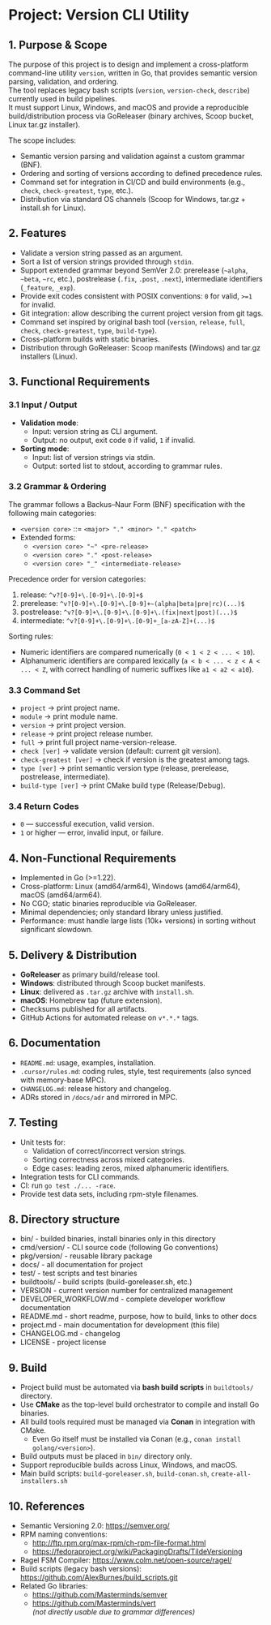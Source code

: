 # Project: Version CLI Utility

## 1. Purpose & Scope
The purpose of this project is to design and implement a cross-platform command-line utility `version`, written in Go, that provides semantic version parsing, validation, and ordering.  
The tool replaces legacy bash scripts (`version`, `version-check`, `describe`) currently used in build pipelines.  
It must support Linux, Windows, and macOS and provide a reproducible build/distribution process via GoReleaser (binary archives, Scoop bucket, Linux tar.gz installer).

The scope includes:
- Semantic version parsing and validation against a custom grammar (BNF).
- Ordering and sorting of versions according to defined precedence rules.
- Command set for integration in CI/CD and build environments (e.g., `check`, `check-greatest`, `type`, etc.).
- Distribution via standard OS channels (Scoop for Windows, tar.gz + install.sh for Linux).

## 2. Features
- Validate a version string passed as an argument.
- Sort a list of version strings provided through `stdin`.
- Support extended grammar beyond SemVer 2.0: prerelease (`~alpha`, `~beta`, `~rc`, etc.), postrelease (`.fix`, `.post`, `.next`), intermediate identifiers (`_feature`, `_exp`).
- Provide exit codes consistent with POSIX conventions: `0` for valid, `>=1` for invalid.
- Git integration: allow describing the current project version from git tags.
- Command set inspired by original bash tool (`version`, `release`, `full`, `check`, `check-greatest`, `type`, `build-type`).
- Cross-platform builds with static binaries.
- Distribution through GoReleaser: Scoop manifests (Windows) and tar.gz installers (Linux).

## 3. Functional Requirements
### 3.1 Input / Output
- **Validation mode**:  
  - Input: version string as CLI argument.  
  - Output: no output, exit code `0` if valid, `1` if invalid.
- **Sorting mode**:  
  - Input: list of version strings via stdin.  
  - Output: sorted list to stdout, according to grammar rules.

### 3.2 Grammar & Ordering
The grammar follows a Backus–Naur Form (BNF) specification with the following main categories:
- `<version core>` ::= `<major> "." <minor> "." <patch>`
- Extended forms:
  - `<version core> "~" <pre-release>`
  - `<version core> "." <post-release>`
  - `<version core> "_" <intermediate-release>`

Precedence order for version categories:
1. release: `^v?[0-9]+\.[0-9]+\.[0-9]+$`
2. prerelease: `^v?[0-9]+\.[0-9]+\.[0-9]+~(alpha|beta|pre|rc)(...)$`
3. postrelease: `^v?[0-9]+\.[0-9]+\.[0-9]+\.(fix|next|post)(...)$`
4. intermediate: `^v?[0-9]+\.[0-9]+\.[0-9]+_[a-zA-Z]+(...)$`

Sorting rules:
- Numeric identifiers are compared numerically (`0 < 1 < 2 < ... < 10`).
- Alphanumeric identifiers are compared lexically (`a < b < ... < z < A < ... < Z`, with correct handling of numeric suffixes like `a1 < a2 < a10`).

### 3.3 Command Set
- `project` → print project name.
- `module` → print module name.
- `version` → print project version.
- `release` → print project release number.
- `full` → print full project name-version-release.
- `check [ver]` → validate version (default: current git version).
- `check-greatest [ver]` → check if version is the greatest among tags.
- `type [ver]` → print semantic version type (release, prerelease, postrelease, intermediate).
- `build-type [ver]` → print CMake build type (Release/Debug).

### 3.4 Return Codes
- `0` — successful execution, valid version.
- `1` or higher — error, invalid input, or failure.

## 4. Non-Functional Requirements
- Implemented in Go (>=1.22).
- Cross-platform: Linux (amd64/arm64), Windows (amd64/arm64), macOS (amd64/arm64).
- No CGO; static binaries reproducible via GoReleaser.
- Minimal dependencies; only standard library unless justified.
- Performance: must handle large lists (10k+ versions) in sorting without significant slowdown.

## 5. Delivery & Distribution
- **GoReleaser** as primary build/release tool.
- **Windows**: distributed through Scoop bucket manifests.
- **Linux**: delivered as `.tar.gz` archive with `install.sh`.
- **macOS**: Homebrew tap (future extension).
- Checksums published for all artifacts.
- GitHub Actions for automated release on `v*.*.*` tags.

## 6. Documentation
- `README.md`: usage, examples, installation.
- `.cursor/rules.md`: coding rules, style, test requirements (also synced with memory-base MPC).
- `CHANGELOG.md`: release history and changelog.
- ADRs stored in `/docs/adr` and mirrored in MPC.

## 7. Testing
- Unit tests for:
  - Validation of correct/incorrect version strings.
  - Sorting correctness across mixed categories.
  - Edge cases: leading zeros, mixed alphanumeric identifiers.
- Integration tests for CLI commands.
- CI: run `go test ./... -race`.
- Provide test data sets, including rpm-style filenames.

## 8. Directory structure
- bin/ - builded binaries, install binaries only in this directory
- cmd/version/ - CLI source code (following Go conventions)
- pkg/version/ - reusable library package
- docs/ - all documentation for project
- test/ - test scripts and test binaries
- buildtools/ - build scripts (build-goreleaser.sh, etc.)
- VERSION - current version number for centralized management
- DEVELOPER_WORKFLOW.md - complete developer workflow documentation
- README.md - short readme, purpose, how to build, links to other docs
- project.md - main documentation for development (this file)
- CHANGELOG.md - changelog
- LICENSE - project license

## 9. Build
- Project build must be automated via **bash build scripts** in `buildtools/` directory.
- Use **CMake** as the top-level build orchestrator to compile and install Go binaries.
- All build tools required must be managed via **Conan** in integration with CMake.  
  - Even Go itself must be installed via Conan (e.g., `conan install golang/<version>`).
- Build outputs must be placed in `bin/` directory only.
- Support reproducible builds across Linux, Windows, and macOS.
- Main build scripts: `build-goreleaser.sh`, `build-conan.sh`, `create-all-installers.sh`

## 10. References
- Semantic Versioning 2.0: https://semver.org/
- RPM naming conventions:  
  - http://ftp.rpm.org/max-rpm/ch-rpm-file-format.html  
  - https://fedoraproject.org/wiki/PackagingDrafts/TildeVersioning
- Ragel FSM Compiler: https://www.colm.net/open-source/ragel/
- Build scripts (legacy bash versions): https://github.com/AlexBurnes/build_scripts.git
- Related Go libraries:  
  - https://github.com/Masterminds/semver  
  - https://github.com/Masterminds/vert  
  *(not directly usable due to grammar differences)*
